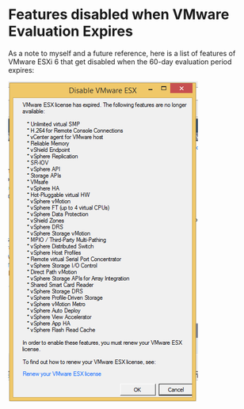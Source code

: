 <!-- - 
Title: Features disabled when VMware Evaluation Expires
Description: A list of VMware ESXi features that are no longer available after an evaluation license expires 
First Published: 2015-04-27
- -->

Features disabled when VMware Evaluation Expires
================================================

As a note to myself and a future reference, here is a list of features of 
VMware ESXi 6 that get disabled when the 60-day evaluation period expires:

<img src="/blog/2015/04/27/vmware-6-evaluation-expired.png" />

